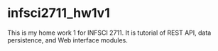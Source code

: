# infsci2711_hw1v1
This is my home work 1 for INFSCI 2711.
It is tutorial of REST API, data persistence, and Web interface modules.

